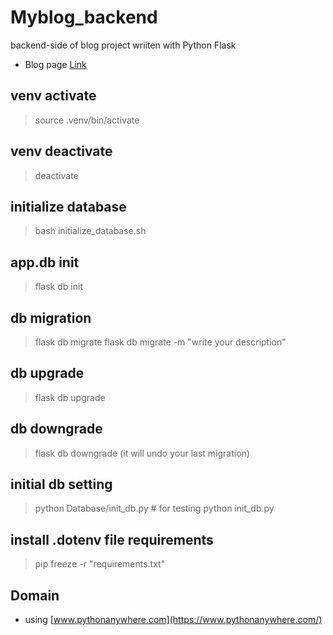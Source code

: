 # Myblog_backend
backend-side of blog project wriiten with Python Flask

 - Blog page [Link](https://bnbong.pythonanywhere.com/)

## venv activate
 > source .venv/bin/activate

## venv deactivate
 > deactivate

## initialize database
 > bash initialize_database.sh

## app.db init
 > flask db init

## db migration
 > flask db migrate
 > flask db migrate -m "write your description"

## db upgrade
 > flask db upgrade

## db downgrade
 > flask db downgrade (it will undo your last migration)

## initial db setting
 > python Database/init_db.py # for testing
 > python init_db.py
 
## install .dotenv file requirements
 > pip freeze -r "requirements.txt"

## Domain
 - using [www.pythonanywhere.com](https://www.pythonanywhere.com/)